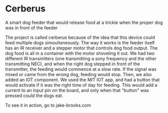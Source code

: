 # Cerberus
A smart dog feeder that would release food at a trickle when the proper dog was in front of the feeder

 The project is called cerberus because of the idea that this device could feed multiple dogs simoultaneously. The way it works is the feeder itself has an IR receiver and a stepper motor that controls dog food output. The dog food is all in a container with the motor shoveling it out. We had two different IR transmitters (one transmitting a sony frequency and the other transmitting NEC), and when the right dog stepped in front of the transmitter, the feeding would commence at a slow rate. If the signal was mixed or came from the wrong dog, feeding would stop. Then, we also added an IOT component. We used the MIT IOT app, and had a button that would activate if it was the right time of day for feeding. This would add a current to an input pin on the board, and only when that "button" was pressed could the dogs eat.

To see it in action, go to jake-brooks.com
